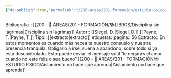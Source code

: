 ```yaml
---
{"dg-publish":true,"permalink":"/200-areas/201-formacion/estudio-psico/aislamiento-mal-comportamiento-no-quiero-estar-cerca-a-ti/","dgPassFrontmatter":true}
---
```



Bibliografía::  [[200 - 📌 ÁREAS/201 - FORMACIÓN/📚LIBROS/Disciplina sin lágrimas\|Disciplina sin lágrimas]]
Autor::  [[Siegel, D.\|Siegel, D.]] [[Payne, T.\|Payne, T.]]
Tipo::  [[extracto\|extracto]]
etiquetas: 
página:: 56
Extracto:: En estos momentos es cuando más necesita nuestro consuelo y nuestra presencia tranquila. Obligarlo a irse, suena a abandono, sobre todo si ya está descontrolado. Esto puede enviar el mensaje sutil “le negarás el amor cuando no este feliz o sea bueno” [[200 - 📌 ÁREAS/201 - FORMACIÓN/🤓ESTUDIO PSICO/Aislamiento no hace que aprenda\|Aislamiento no hace que aprenda]]
